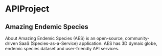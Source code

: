 # APIProject
## Amazing Endemic Species
About
Amazing Endemic Species (AES) is an open-source, community-driven SaaS (Species-as-a-Service) application. AES has 3D dymaic globe, endemic species dataset and user-friendly API services.

